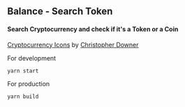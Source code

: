 ## Balance - Search Token

#### Search Cryptocurrency and check if it's a Token or a Coin

[Cryptocurrency Icons](https://github.com/cjdowner/cryptocurrency-icons) by [Christopher Downer](https://github.com/cjdowner)

For development

`yarn start`

For production

`yarn build`
